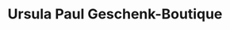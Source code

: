 ---
title: "Ursula Paul Geschenk-Boutique"
url: /luebben-spreewald/ursula-paul-geschenk-boutique/
shop: Andenken
---